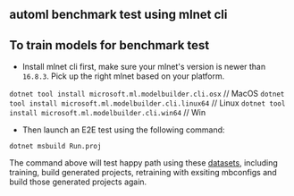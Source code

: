 ## automl benchmark test using mlnet cli

## To train models for benchmark test
- Install mlnet cli first, make sure your mlnet's version is newer than `16.8.3`. Pick up the right mlnet based on your platform.

`dotnet tool install microsoft.ml.modelbuilder.cli.osx` // MacOS
`dotnet tool install microsoft.ml.modelbuilder.cli.linux64` // Linux
`dotnet tool install microsoft.ml.modelbuilder.cli.win64` // Win

- Then launch an E2E test using the following command:

`dotnet msbuild Run.proj`

The command above will test happy path using these [datasets](./Dataset.props), including training, build generated projects, retraining with exsiting mbconfigs and build those generated projects again.
